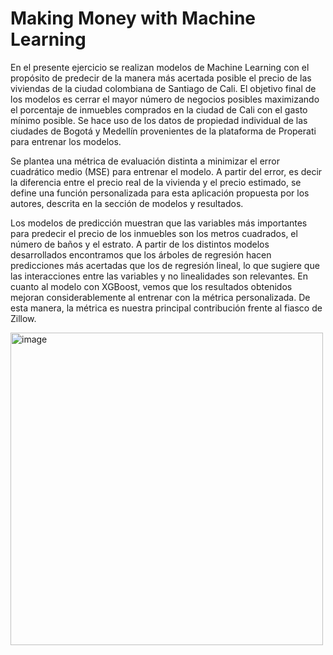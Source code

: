 # Making Money with Machine Learning

En el presente ejercicio se realizan modelos de Machine Learning con el propósito de predecir de la manera más acertada posible el precio de las viviendas de la ciudad colombiana de Santiago de Cali. El objetivo final de los modelos es cerrar el mayor número de negocios posibles maximizando el porcentaje de inmuebles comprados en la ciudad de Cali con el gasto mínimo posible. Se hace uso de los datos de propiedad individual de las ciudades de Bogotá y Medellín provenientes de la plataforma de Properati para entrenar los modelos.

Se plantea una métrica de evaluación distinta a minimizar el error cuadrático medio (MSE) para entrenar el modelo. A partir del error, es decir la diferencia entre el precio real de la vivienda y el precio estimado, se define una función personalizada para esta aplicación propuesta por los autores, descrita en la sección de modelos y resultados.

Los modelos de predicción muestran que las variables más importantes para predecir el precio de los inmuebles son los metros cuadrados, el número de baños y el estrato. A partir de los distintos modelos desarrollados encontramos que los árboles de regresión hacen predicciones más acertadas que los de regresión lineal, lo que sugiere que las interacciones entre las variables y no linealidades son relevantes. En cuanto al modelo con XGBoost, vemos que los resultados obtenidos mejoran considerablemente al entrenar con la métrica personalizada. De esta manera, la métrica es nuestra principal contribución frente al fiasco de Zillow.

<img width="500" alt="image" src="https://user-images.githubusercontent.com/112331993/201814095-2a1f436d-0a98-42f1-b80e-edf742e898fb.png">
